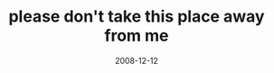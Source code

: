 ---
layout: base.njk
title : 'please don&#39;t take this place away from me' 
view_title : 'please don&#39;t take this place away from me' 
year : '2008' 
date : '2008-12-12' 
img_file : '/drawing/pleasedonttakethisplaceawayfromme.jpg' 
html_file : 'pleasedonttakethisplaceawayfromme' 
next_html : 'dontstopbelievin.html' 
year_order : '570' 
permalink : "title/{{html_file}}.html"
---